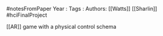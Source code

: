 #notesFromPaper
Year   :
Tags   :
Authors: [[Watts]] [[Sharlin]]
#hciFinalProject

[[AR]] game with a physical control schema
